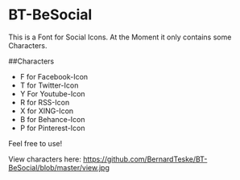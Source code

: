 BT-BeSocial
===========

This is a Font for Social Icons. At the Moment it only contains some Characters.

##Characters

* F for Facebook-Icon
* T for Twitter-Icon
* Y For Youtube-Icon
* R for RSS-Icon
* X for XING-Icon
* B for Behance-Icon
* P for Pinterest-Icon

Feel free to use!

View characters here: https://github.com/BernardTeske/BT-BeSocial/blob/master/view.jpg
